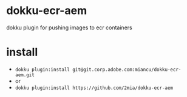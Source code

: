 # dokku-ecr-aem
dokku plugin for pushing images to ecr containers 

# install

- `dokku plugin:install git@git.corp.adobe.com:miancu/dokku-ecr-aem.git`
- or
- `dokku plugin:install https://github.com/2mia/dokku-ecr-aem`
